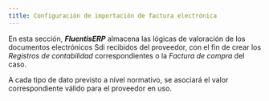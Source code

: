 ```yaml
---
title: Configuración de importación de factura electrónica
---
```


En esta sección, ***FluentisERP*** almacena las lógicas de valoración de los documentos electrónicos Sdi recibidos del proveedor, con el fin de crear los *Registros de contabilidad* correspondientes o la *Factura de compra* del caso.

A cada tipo de dato previsto a nivel normativo, se asociará el valor correspondiente válido para el proveedor en uso.